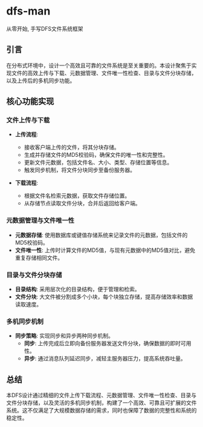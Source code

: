 # dfs-man
从零开始, 手写DFS文件系统框架

## 引言

在分布式环境中，设计一个高效且可靠的文件系统是至关重要的。本设计聚焦于实现文件的高效上传与下载、元数据管理、文件唯一性检查、目录与文件分块存储，以及上传后的多机同步功能。

## 核心功能实现

### 文件上传与下载

- **上传流程**:
    - 接收客户端上传的文件，将其分块存储。
    - 生成并存储文件的MD5校验码，确保文件的唯一性和完整性。
    - 更新文件元数据，包括文件名、大小、类型、存储位置等信息。
    - 触发同步机制，将文件分块同步至备份服务器。

- **下载流程**:
    - 根据文件名检索元数据，获取文件存储位置。
    - 从存储节点读取文件分块，合并后返回给客户端。

### 元数据管理与文件唯一性

- **元数据存储**: 使用数据库或键值存储系统来记录文件的元数据，包括文件的MD5校验码。
- **文件唯一性**: 上传时计算文件的MD5值，与现有元数据中的MD5值对比，避免重复存储相同文件。

### 目录与文件分块存储

- **目录结构**: 采用层次化的目录结构，便于管理和检索。
- **文件分块**: 大文件被分割成多个小块，每个块独立存储，提高存储效率和数据读取速度。

### 多机同步机制

- **同步策略**: 实现同步和异步两种同步机制。
    - **同步**: 上传完成后立即向备份服务器发送文件分块，确保数据的即时可用性。
    - **异步**: 通过消息队列延迟同步，减轻主服务器压力，提高系统吞吐量。

## 总结

本DFS设计通过精细的文件上传下载流程、元数据管理、文件唯一性检查、目录与文件分块存储，以及灵活的多机同步机制，构建了一个高效、可靠且可扩展的文件系统。这不仅满足了大规模数据存储的需求，同时也保障了数据的完整性和系统的稳定性。
